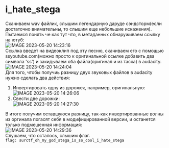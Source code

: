 # i_hate_stega
Скачиваем wav файлик, слышим легендарную даруде сэндсторм(если достаточно внимательны, то слышим еще небольшие искажения). Пытаемся понять че как тут что, в метаданных обнаруживаем ссылку на ютуб:  
![IMAGE 2023-05-20 14:23:16](https://github.com/surctf/surctf_s03e01/assets/24609869/511cda18-974a-4709-9fe4-a0a4dc26366d)  
Ссылка введет на видеоклип под эту песню, скачиваем его с помощью ssyoutube.com(можно просто к оригинальной ссылке добавить два символа 'ss') и закидываем оба файла(оригинал и из таска) в audacity.  
![IMAGE 2023-05-20 14:24:04](https://github.com/surctf/surctf_s03e01/assets/24609869/d85e149f-601f-460f-8622-d70fc9b3979b)  
Для того, чтобы получиь разницу двух звуковых файлов в audacity нужно сделать два действия:
  1. Инвертировать одну из дорожек, например, оригинальную:  
  ![IMAGE 2023-05-20 14:26:06](https://github.com/surctf/surctf_s03e01/assets/24609869/968e74b2-b8a2-4550-b246-c3e2696a7fa7)  
  2. Свести две дорожки:  
![IMAGE 2023-05-20 14:27:30](https://github.com/surctf/surctf_s03e01/assets/24609869/8230089b-0f5b-4bdf-8e21-83451e54f84c)  

В итоге получим оставшуюся разницу, так-как инвертированные волны из оргинала погасят себя в модифицированной версии, и останется только подмешенная информация:  
![IMAGE 2023-05-20 14:29:36](https://github.com/surctf/surctf_s03e01/assets/24609869/8d8fc661-43d8-437c-8bf4-c92a38dac5b1)  
Слушаем, что осталось, слышим флаг.  
`flag: surctf_oh_my_god_stega_is_so_cool_i_hate_stega`
